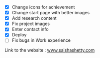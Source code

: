 - [X] Change icons for achievement
- [X] Change start page with better images
- [X] Add research content
- [X] Fix project images
- [X] Enter contact info
- [X] Deploy
- [ ] Fix bugs in Work experience

Link to the website :  www.saishashetty.com
